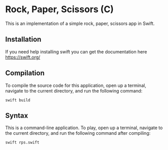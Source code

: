 # Rock, Paper, Scissors (C)

This is an implementation of a simple rock, paper, scissors app in Swift.

## Installation

If you need help installing swift you can get the documentation here https://swift.org/

## Compilation

To compile the source code for this application, open up a terminal, navigate
to the current directory, and run the following command:

```
swift build
```

## Syntax

This is a command-line application. To play, open up a terminal, navigate to
the current directory, and run the following command after compiling:

```
swift rps.swift
```
